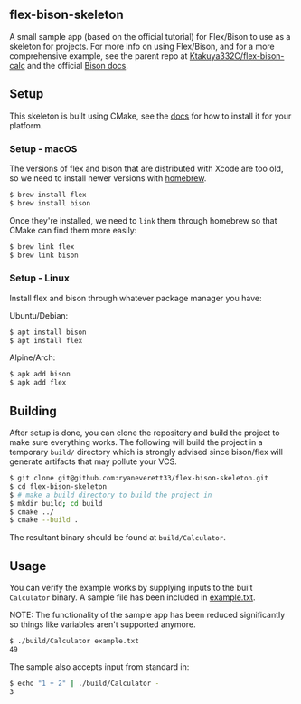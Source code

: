 flex-bison-skeleton
----
A small sample app (based on the official tutorial) for Flex/Bison to use as a skeleton for projects. For more info on using Flex/Bison, and for a more comprehensive example, see the parent repo at [Ktakuya332C/flex-bison-calc](https://github.com/Ktakuya332C/flex-bison-calc) and the official [Bison docs](https://www.gnu.org/software/bison/manual/html_node/Examples.html).

## Setup

This skeleton is built using CMake, see the [docs](https://cmake.org/install/) for how to install it for your platform.

### Setup - macOS

The versions of flex and bison that are distributed with Xcode are too old, so we need to install newer versions with [homebrew](https://brew.sh/).

```sh
$ brew install flex
$ brew install bison
```

Once they're installed, we need to `link` them through homebrew so that CMake can find them more easily:

```sh
$ brew link flex
$ brew link bison
```

### Setup - Linux

Install flex and bison through whatever package manager you have:

Ubuntu/Debian:

```sh
$ apt install bison
$ apt install flex 
```

Alpine/Arch:
```sh
$ apk add bison
$ apk add flex
```

## Building

After setup is done, you can clone the repository and build the project to make sure everything works. The following will build the project in a temporary `build/` directory which is strongly advised since bison/flex will generate artifacts that may pollute your VCS.

```sh
$ git clone git@github.com:ryaneverett33/flex-bison-skeleton.git
$ cd flex-bison-skeleton
$ # make a build directory to build the project in
$ mkdir build; cd build
$ cmake ../
$ cmake --build .
```

The resultant binary should be found at `build/Calculator`.

## Usage

You can verify the example works by supplying inputs to the built `Calculator` binary. A sample file has been included in [example.txt](example.txt). 

NOTE: The functionality of the sample app has been reduced significantly so things like variables aren't supported anymore.

```sh
$ ./build/Calculator example.txt
49
```

The sample also accepts input from standard in:

```sh
$ echo "1 + 2" | ./build/Calculator -
3
```
